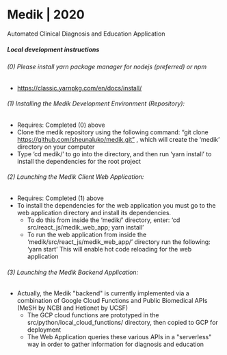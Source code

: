# Medik | 2020 
Automated Clinical Diagnosis and Education Application


##### Local development instructions

###### (0) Please install yarn package manager for nodejs (preferred) or npm 
- https://classic.yarnpkg.com/en/docs/install/

###### (1) Installing the Medik Development Environment (Repository):
- Requires: Completed (0) above 
- Clone the medik repository using the following command: “git clone https://github.com/sheunaluko/medik.git”  , which will create the ‘medik’ directory on your computer  
- Type ‘cd medik/’ to go into the directory, and then run ‘yarn install’ to install the dependencies for the root project 

###### (2) Launching the Medik Client Web Application: 
- Requires: Completed (1) above 
- To install the dependencies for the web application you must go to the web application directory and install its dependencies. 
  - To do this from inside the ‘medik/’ directory, enter: ‘cd src/react_js/medik_web_app; yarn install’ 
  - To run the web application from inside the ‘medik/src/react_js/medik_web_app/’ directory run the following: ‘yarn start’ 
This will enable hot code reloading for the web application

###### (3) Launching the Medik Backend Application: 
- Actually, the Medik "backend" is currently implemented via a combination of Google Cloud Functions and Public Biomedical APIs (MeSH by NCBI and Hetionet by UCSF)
  - The GCP cloud functions are prototyped in the src/python/local_cloud_functions/ directory, then copied to GCP for deployment 
  - The Web Application queries these various APIs in a "serverless" way in order to gather information for diagnosis and education 

